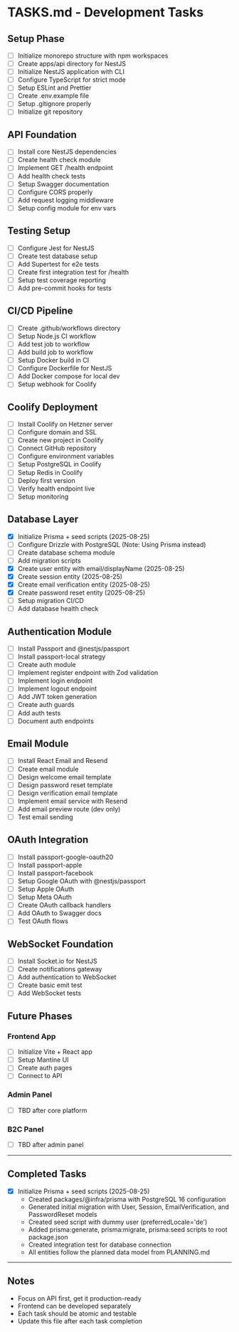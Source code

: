 # TASKS.md - Development Tasks

## Setup Phase

- [ ] Initialize monorepo structure with npm workspaces
- [ ] Create apps/api directory for NestJS
- [ ] Initialize NestJS application with CLI
- [ ] Configure TypeScript for strict mode
- [ ] Setup ESLint and Prettier
- [ ] Create .env.example file
- [ ] Setup .gitignore properly
- [ ] Initialize git repository

## API Foundation

- [ ] Install core NestJS dependencies
- [ ] Create health check module
- [ ] Implement GET /health endpoint
- [ ] Add health check tests
- [ ] Setup Swagger documentation
- [ ] Configure CORS properly
- [ ] Add request logging middleware
- [ ] Setup config module for env vars

## Testing Setup

- [ ] Configure Jest for NestJS
- [ ] Create test database setup
- [ ] Add Supertest for e2e tests
- [ ] Create first integration test for /health
- [ ] Setup test coverage reporting
- [ ] Add pre-commit hooks for tests

## CI/CD Pipeline

- [ ] Create .github/workflows directory
- [ ] Setup Node.js CI workflow
- [ ] Add test job to workflow
- [ ] Add build job to workflow
- [ ] Setup Docker build in CI
- [ ] Configure Dockerfile for NestJS
- [ ] Add Docker compose for local dev
- [ ] Setup webhook for Coolify

## Coolify Deployment

- [ ] Install Coolify on Hetzner server
- [ ] Configure domain and SSL
- [ ] Create new project in Coolify
- [ ] Connect GitHub repository
- [ ] Configure environment variables
- [ ] Setup PostgreSQL in Coolify
- [ ] Setup Redis in Coolify
- [ ] Deploy first version
- [ ] Verify health endpoint live
- [ ] Setup monitoring

## Database Layer

- [x] Initialize Prisma + seed scripts (2025-08-25)
- [ ] Configure Drizzle with PostgreSQL (Note: Using Prisma instead)
- [ ] Create database schema module
- [ ] Add migration scripts
- [x] Create user entity with email/displayName (2025-08-25)
- [x] Create session entity (2025-08-25)
- [x] Create email verification entity (2025-08-25)
- [x] Create password reset entity (2025-08-25)
- [ ] Setup migration CI/CD
- [ ] Add database health check

## Authentication Module

- [ ] Install Passport and @nestjs/passport
- [ ] Install passport-local strategy
- [ ] Create auth module
- [ ] Implement register endpoint with Zod validation
- [ ] Implement login endpoint
- [ ] Implement logout endpoint
- [ ] Add JWT token generation
- [ ] Create auth guards
- [ ] Add auth tests
- [ ] Document auth endpoints

## Email Module

- [ ] Install React Email and Resend
- [ ] Create email module
- [ ] Design welcome email template
- [ ] Design password reset template
- [ ] Design verification email template
- [ ] Implement email service with Resend
- [ ] Add email preview route (dev only)
- [ ] Test email sending

## OAuth Integration

- [ ] Install passport-google-oauth20
- [ ] Install passport-apple
- [ ] Install passport-facebook
- [ ] Setup Google OAuth with @nestjs/passport
- [ ] Setup Apple OAuth
- [ ] Setup Meta OAuth
- [ ] Create OAuth callback handlers
- [ ] Add OAuth to Swagger docs
- [ ] Test OAuth flows

## WebSocket Foundation

- [ ] Install Socket.io for NestJS
- [ ] Create notifications gateway
- [ ] Add authentication to WebSocket
- [ ] Create basic emit test
- [ ] Add WebSocket tests

## Future Phases

### Frontend App
- [ ] Initialize Vite + React app
- [ ] Setup Mantine UI
- [ ] Create auth pages
- [ ] Connect to API

### Admin Panel
- [ ] TBD after core platform

### B2C Panel
- [ ] TBD after admin panel

---

## Completed Tasks

- [x] Initialize Prisma + seed scripts (2025-08-25)
  - Created packages/@infra/prisma with PostgreSQL 16 configuration
  - Generated initial migration with User, Session, EmailVerification, and PasswordReset models
  - Created seed script with dummy user (preferredLocale='de')
  - Added prisma:generate, prisma:migrate, prisma:seed scripts to root package.json
  - Created integration test for database connection
  - All entities follow the planned data model from PLANNING.md

---

## Notes
- Focus on API first, get it production-ready
- Frontend can be developed separately
- Each task should be atomic and testable
- Update this file after each task completion
